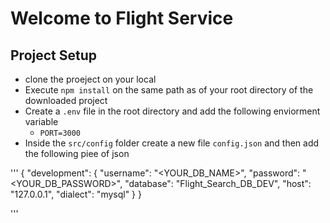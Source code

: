 # Welcome to Flight Service

## Project Setup
- clone the proeject on your local
- Execute `npm install` on the same path as of your root directory of the downloaded project
- Create a `.env` file in the root directory and add the following enviorment variable
    - `PORT=3000`
- Inside the `src/config` folder create a new file `config.json` and then add the following piee of json


'''
{
  "development": {
    "username": "<YOUR_DB_NAME>",
    "password": "<YOUR_DB_PASSWORD>",
    "database": "Flight_Search_DB_DEV",
    "host": "127.0.0.1",
    "dialect": "mysql"
  }
}

'''